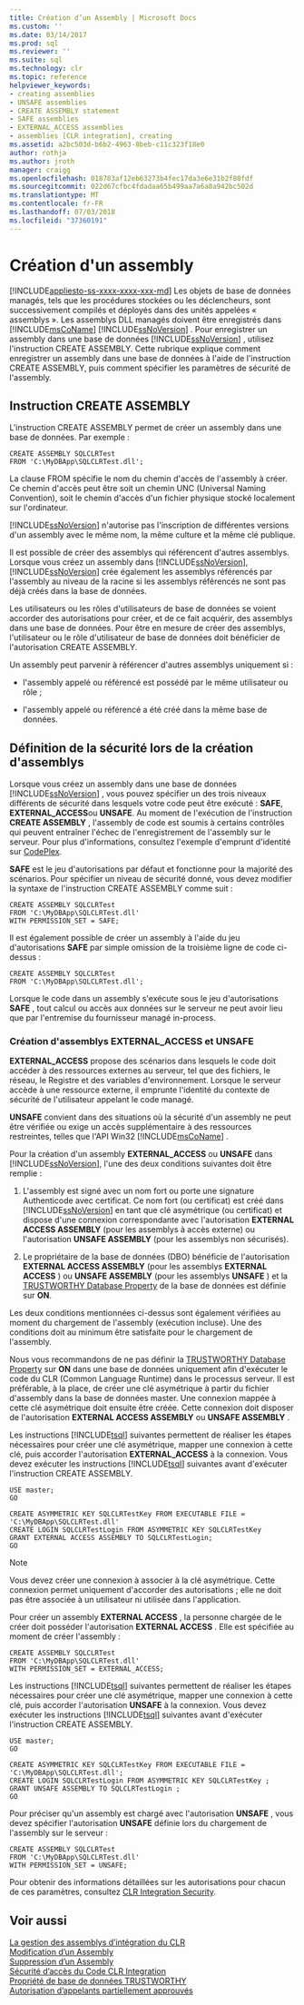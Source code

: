 ```yaml
---
title: Création d’un Assembly | Microsoft Docs
ms.custom: ''
ms.date: 03/14/2017
ms.prod: sql
ms.reviewer: ''
ms.suite: sql
ms.technology: clr
ms.topic: reference
helpviewer_keywords:
- creating assemblies
- UNSAFE assemblies
- CREATE ASSEMBLY statement
- SAFE assemblies
- EXTERNAL_ACCESS assemblies
- assemblies [CLR integration], creating
ms.assetid: a2bc503d-b6b2-4963-8beb-c11c323f18e0
author: rothja
ms.author: jroth
manager: craigg
ms.openlocfilehash: 018783af12eb63273b4fec17da3e6e31b2f80fdf
ms.sourcegitcommit: 022d67cfbc4fdadaa65b499aa7a6a8a942bc502d
ms.translationtype: MT
ms.contentlocale: fr-FR
ms.lasthandoff: 07/03/2018
ms.locfileid: "37360191"
---
```

# <a name="creating-an-assembly"></a>Création d'un assembly
[!INCLUDE[appliesto-ss-xxxx-xxxx-xxx-md](../../../includes/appliesto-ss-xxxx-xxxx-xxx-md.md)]
  Les objets de base de données managés, tels que les procédures stockées ou les déclencheurs, sont successivement compilés et déployés dans des unités appelées « assemblys ». Les assemblys DLL managés doivent être enregistrés dans [!INCLUDE[msCoName](../../../includes/msconame-md.md)] [!INCLUDE[ssNoVersion](../../../includes/ssnoversion-md.md)] . Pour enregistrer un assembly dans une base de données [!INCLUDE[ssNoVersion](../../../includes/ssnoversion-md.md)] , utilisez l'instruction CREATE ASSEMBLY. Cette rubrique explique comment enregistrer un assembly dans une base de données à l'aide de l'instruction CREATE ASSEMBLY, puis comment spécifier les paramètres de sécurité de l'assembly.  
  
## <a name="the-create-assembly-statement"></a>Instruction CREATE ASSEMBLY  
 L'instruction CREATE ASSEMBLY permet de créer un assembly dans une base de données. Par exemple :  
  
```  
CREATE ASSEMBLY SQLCLRTest  
FROM 'C:\MyDBApp\SQLCLRTest.dll';  
```  
  
 La clause FROM spécifie le nom du chemin d'accès de l'assembly à créer. Ce chemin d'accès peut être soit un chemin UNC (Universal Naming Convention), soit le chemin d'accès d'un fichier physique stocké localement sur l'ordinateur.  
  
 [!INCLUDE[ssNoVersion](../../../includes/ssnoversion-md.md)] n'autorise pas l'inscription de différentes versions d'un assembly avec le même nom, la même culture et la même clé publique.  
  
 Il est possible de créer des assemblys qui référencent d'autres assemblys. Lorsque vous créez un assembly dans [!INCLUDE[ssNoVersion](../../../includes/ssnoversion-md.md)], [!INCLUDE[ssNoVersion](../../../includes/ssnoversion-md.md)] crée également les assemblys référencés par l'assembly au niveau de la racine si les assemblys référencés ne sont pas déjà créés dans la base de données.  
  
 Les utilisateurs ou les rôles d'utilisateurs de base de données se voient accorder des autorisations pour créer, et de ce fait acquérir, des assemblys dans une base de données. Pour être en mesure de créer des assemblys, l'utilisateur ou le rôle d'utilisateur de base de données doit bénéficier de l'autorisation CREATE ASSEMBLY.  
  
 Un assembly peut parvenir à référencer d'autres assemblys uniquement si :  
  
-   l'assembly appelé ou référencé est possédé par le même utilisateur ou rôle ;  
  
-   l'assembly appelé ou référencé a été créé dans la même base de données.  
  
## <a name="specifying-security-when-creating-assemblies"></a>Définition de la sécurité lors de la création d'assemblys  
 Lorsque vous créez un assembly dans une base de données [!INCLUDE[ssNoVersion](../../../includes/ssnoversion-md.md)] , vous pouvez spécifier un des trois niveaux différents de sécurité dans lesquels votre code peut être exécuté : **SAFE**, **EXTERNAL_ACCESS**ou **UNSAFE**. Au moment de l'exécution de l'instruction **CREATE ASSEMBLY** , l'assembly de code est soumis à certains contrôles qui peuvent entraîner l'échec de l'enregistrement de l'assembly sur le serveur. Pour plus d'informations, consultez l'exemple d'emprunt d'identité sur [CodePlex](http://msftengprodsamples.codeplex.com/).  
  
 **SAFE** est le jeu d'autorisations par défaut et fonctionne pour la majorité des scénarios. Pour spécifier un niveau de sécurité donné, vous devez modifier la syntaxe de l'instruction CREATE ASSEMBLY comme suit :  
  
```  
CREATE ASSEMBLY SQLCLRTest  
FROM 'C:\MyDBApp\SQLCLRTest.dll'  
WITH PERMISSION_SET = SAFE;  
```  
  
 Il est également possible de créer un assembly à l'aide du jeu d'autorisations **SAFE** par simple omission de la troisième ligne de code ci-dessus :  
  
```  
CREATE ASSEMBLY SQLCLRTest  
FROM 'C:\MyDBApp\SQLCLRTest.dll';  
```  
  
 Lorsque le code dans un assembly s'exécute sous le jeu d'autorisations **SAFE** , tout calcul ou accès aux données sur le serveur ne peut avoir lieu que par l'entremise du fournisseur managé in-process.  
  
### <a name="creating-externalaccess-and-unsafe-assemblies"></a>Création d'assemblys EXTERNAL_ACCESS et UNSAFE  
 **EXTERNAL_ACCESS** propose des scénarios dans lesquels le code doit accéder à des ressources externes au serveur, tel que des fichiers, le réseau, le Registre et des variables d'environnement. Lorsque le serveur accède à une ressource externe, il emprunte l'identité du contexte de sécurité de l'utilisateur appelant le code managé.  
  
 **UNSAFE** convient dans des situations où la sécurité d'un assembly ne peut être vérifiée ou exige un accès supplémentaire à des ressources restreintes, telles que l'API Win32 [!INCLUDE[msCoName](../../../includes/msconame-md.md)] .  
  
 Pour la création d'un assembly **EXTERNAL_ACCESS** ou **UNSAFE** dans [!INCLUDE[ssNoVersion](../../../includes/ssnoversion-md.md)], l'une des deux conditions suivantes doit être remplie :  
  
1.  L'assembly est signé avec un nom fort ou porte une signature Authenticode avec certificat. Ce nom fort (ou certificat) est créé dans [!INCLUDE[ssNoVersion](../../../includes/ssnoversion-md.md)] en tant que clé asymétrique (ou certificat) et dispose d'une connexion correspondante avec l'autorisation **EXTERNAL ACCESS ASSEMBLY** (pour les assemblys à accès externe) ou l'autorisation **UNSAFE ASSEMBLY** (pour les assemblys non sécurisés).  
  
2.  Le propriétaire de la base de données (DBO) bénéficie de l'autorisation **EXTERNAL ACCESS ASSEMBLY** (pour les assemblys **EXTERNAL ACCESS** ) ou **UNSAFE ASSEMBLY** (pour les assemblys **UNSAFE** ) et la [TRUSTWORTHY Database Property](../../../relational-databases/security/trustworthy-database-property.md) de la base de données est définie sur **ON**.  
  
 Les deux conditions mentionnées ci-dessus sont également vérifiées au moment du chargement de l'assembly (exécution incluse). Une des conditions doit au minimum être satisfaite pour le chargement de l'assembly.  
  
 Nous vous recommandons de ne pas définir la [TRUSTWORTHY Database Property](../../../relational-databases/security/trustworthy-database-property.md) sur **ON** dans une base de données uniquement afin d'exécuter le code du CLR (Common Language Runtime) dans le processus serveur. Il est préférable, à la place, de créer une clé asymétrique à partir du fichier d'assembly dans la base de données master. Une connexion mappée à cette clé asymétrique doit ensuite être créée. Cette connexion doit disposer de l'autorisation **EXTERNAL ACCESS ASSEMBLY** ou **UNSAFE ASSEMBLY** .  
  
 Les instructions [!INCLUDE[tsql](../../../includes/tsql-md.md)] suivantes permettent de réaliser les étapes nécessaires pour créer une clé asymétrique, mapper une connexion à cette clé, puis accorder l'autorisation **EXTERNAL_ACCESS** à la connexion. Vous devez exécuter les instructions [!INCLUDE[tsql](../../../includes/tsql-md.md)] suivantes avant d'exécuter l'instruction CREATE ASSEMBLY.  
  
```  
USE master;   
GO    
  
CREATE ASYMMETRIC KEY SQLCLRTestKey FROM EXECUTABLE FILE = 'C:\MyDBApp\SQLCLRTest.dll'     
CREATE LOGIN SQLCLRTestLogin FROM ASYMMETRIC KEY SQLCLRTestKey     
GRANT EXTERNAL ACCESS ASSEMBLY TO SQLCLRTestLogin;   
GO   
```  
  
> [!NOTE]  
>  Vous devez créer une connexion à associer à la clé asymétrique. Cette connexion permet uniquement d'accorder des autorisations ; elle ne doit pas être associée à un utilisateur ni utilisée dans l'application.  
  
 Pour créer un assembly **EXTERNAL ACCESS** , la personne chargée de le créer doit posséder l'autorisation **EXTERNAL ACCESS** . Elle est spécifiée au moment de créer l'assembly :  
  
```  
CREATE ASSEMBLY SQLCLRTest  
FROM 'C:\MyDBApp\SQLCLRTest.dll'  
WITH PERMISSION_SET = EXTERNAL_ACCESS;  
```  
  
 Les instructions [!INCLUDE[tsql](../../../includes/tsql-md.md)] suivantes permettent de réaliser les étapes nécessaires pour créer une clé asymétrique, mapper une connexion à cette clé, puis accorder l'autorisation **UNSAFE** à la connexion. Vous devez exécuter les instructions [!INCLUDE[tsql](../../../includes/tsql-md.md)] suivantes avant d'exécuter l'instruction CREATE ASSEMBLY.  
  
```  
USE master;   
GO    
  
CREATE ASYMMETRIC KEY SQLCLRTestKey FROM EXECUTABLE FILE = 'C:\MyDBApp\SQLCLRTest.dll';     
CREATE LOGIN SQLCLRTestLogin FROM ASYMMETRIC KEY SQLCLRTestKey ;    
GRANT UNSAFE ASSEMBLY TO SQLCLRTestLogin ;  
GO  
```  
  
 Pour préciser qu'un assembly est chargé avec l'autorisation **UNSAFE** , vous devez spécifier l'autorisation **UNSAFE** définie lors du chargement de l'assembly sur le serveur :  
  
```  
CREATE ASSEMBLY SQLCLRTest  
FROM 'C:\MyDBApp\SQLCLRTest.dll'  
WITH PERMISSION_SET = UNSAFE;  
```  
  
 Pour obtenir des informations détaillées sur les autorisations pour chacun de ces paramètres, consultez [CLR Integration Security](../../../relational-databases/clr-integration/security/clr-integration-security.md).  
  
## <a name="see-also"></a>Voir aussi  
 [La gestion des assemblys d’intégration du CLR](../../../relational-databases/clr-integration/assemblies/managing-clr-integration-assemblies.md)   
 [Modification d’un Assembly](../../../relational-databases/clr-integration/assemblies/altering-an-assembly.md)   
 [Suppression d’un Assembly](../../../relational-databases/clr-integration/assemblies/dropping-an-assembly.md)   
 [Sécurité d’accès du Code CLR Integration](../../../relational-databases/clr-integration/security/clr-integration-code-access-security.md)   
 [Propriété de base de données TRUSTWORTHY](../../../relational-databases/security/trustworthy-database-property.md)   
 [Autorisation d’appelants partiellement approuvés](http://msdn.microsoft.com/library/20b0248f-36da-4fc3-97d2-3789fcf6e084)  
  
  
